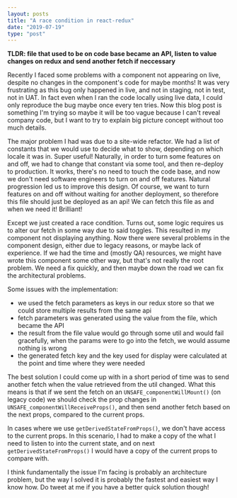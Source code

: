 ```yaml
---
layout: posts
title: "A race condition in react-redux"
date: "2019-07-19"
type: "post"
---
```


**TLDR: file that used to be on code base became an API, listen to value changes on redux and send another fetch if neccessary** 

Recently I faced some problems with a component not appearing on live, despite no changes in the component's code for maybe months! It was very frustrating as this bug only happened in live, and not in staging, not in test, not in UAT. In fact even when I ran the code locally using live data, I could only reproduce the bug maybe once every ten tries. Now this blog post is something I'm trying so maybe it will be too vague because I can't reveal company code, but I want to try to explain big picture concept without too much details.

The major problem I had was due to a site-wide refactor. We had a list of constants that we would use to decide what to show, depending on which locale it was in. Super useful! Naturally, in order to turn some features on and off, we had to change that constant via some tool, and then re-deploy to production. It works, there's no need to touch the code base,  and now we don't need software engineers to turn on and off features. Natural progression led us to improve this design. Of course, we want to turn features on and off without waiting for another deployment, so therefore this file should just be deployed as an api! We can fetch this file as and when we need it! Brilliant!

Except we just created a race condition. Turns out, some logic requires us to alter our fetch in some way due to said toggles. This resulted in my component not displaying anything. Now there were several problems in the component design, either due to legacy reasons, or maybe lack of experience. If we had the time and (mostly QA) resources, we might have wrote this component some other way, but that's not really the root problem. We need a fix quickly, and then maybe down the road we can fix the architectural problems.

Some issues with the implementation:
- we used the fetch parameters as keys in our redux store so that we could store multiple results from the same api
- fetch parameters was generated using the value from the file, which became the API
- the result from the file value would go through some util and would fail gracefully, when the params were to go into the fetch, we would assume nothing is wrong
- the generated fetch key and the key used for display were calculated at the point and time where they were needed

The best solution I could come up with in a short period of time was to send another fetch when the value retrieved from the util changed. What this means is that if we sent the fetch on an `UNSAFE_componentWillMount()` (on legacy code) we should check the prop changes in `UNSAFE_componentWillReceiveProps()`, and then send another fetch based on the next props, compared to the current props.

In cases where we use `getDerivedStateFromProps()`, we don't have access to the current props. In this scenario, I had to make a copy of the what I need to listen to into the current state, and on next `getDerivedStateFromProps()` I would have a copy of the current props to compare with.

I think fundamentally the issue I'm facing is probably an architecture problem, but the way I solved it is probably the fastest and easiest way I know how. Do tweet at me if you have a better quick solution though!